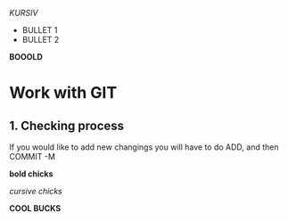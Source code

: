 *KURSIV*
* BULLET 1
* BULLET 2

**BOOOLD**

# Work with GIT
## 1. Checking process

If you would like to add new changings you will have to do ADD, and then COMMIT -M

**bold chicks** 

*cursive chicks*

**COOL BUCKS**